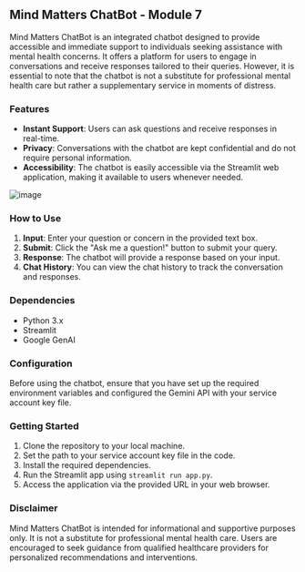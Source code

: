 ## Mind Matters ChatBot - Module 7

Mind Matters ChatBot is an integrated chatbot designed to provide accessible and immediate support to individuals seeking assistance with mental health concerns. It offers a platform for users to engage in conversations and receive responses tailored to their queries. However, it is essential to note that the chatbot is not a substitute for professional mental health care but rather a supplementary service in moments of distress.

### Features
- **Instant Support**: Users can ask questions and receive responses in real-time.
- **Privacy**: Conversations with the chatbot are kept confidential and do not require personal information.
- **Accessibility**: The chatbot is easily accessible via the Streamlit web application, making it available to users whenever needed.

![image](https://github.com/tejucodes10/Mind-Matters/assets/119094222/867cff0e-c21f-49c9-b112-ffc111e8b4b4)

### How to Use
1. **Input**: Enter your question or concern in the provided text box.
2. **Submit**: Click the "Ask me a question!" button to submit your query.
3. **Response**: The chatbot will provide a response based on your input.
4. **Chat History**: You can view the chat history to track the conversation and responses.

### Dependencies
- Python 3.x
- Streamlit
- Google GenAI

### Configuration
Before using the chatbot, ensure that you have set up the required environment variables and configured the Gemini API with your service account key file.

### Getting Started
1. Clone the repository to your local machine.
2. Set the path to your service account key file in the code.
3. Install the required dependencies.
4. Run the Streamlit app using `streamlit run app.py`.
5. Access the application via the provided URL in your web browser.

### Disclaimer
Mind Matters ChatBot is intended for informational and supportive purposes only. It is not a substitute for professional mental health care. Users are encouraged to seek guidance from qualified healthcare providers for personalized recommendations and interventions.
